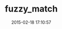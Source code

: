 ---
layout: post
title:  "fuzzy_match"
repo:   "seamusabshere/fuzzy_match"
date:   2015-02-18 17:10:57
gemurl: https://github.com/seamusabshere/fuzzy_match
---